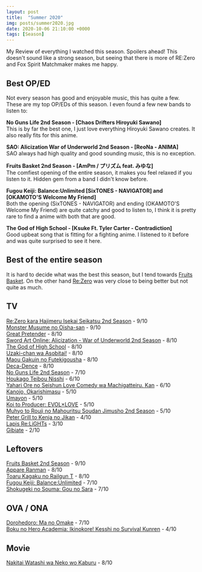 ```yaml
---
layout: post
title:  "Summer 2020"
img: posts/summer2020.jpg
date: 2020-10-06 21:10:00 +0000
tags: [Season]
---
```


My Review of everything I watched this season. Spoilers ahead! This doesn't sound like a strong season, but seeing that there is more of RE:Zero and Fox Spirit Matchmaker makes me happy.

## Best OP/ED ##
Not every season has good and enjoyable music, this has quite a few. These are my top OP/EDs of this season. I even found a few new bands to listen to:

**No Guns Life 2nd Season - [Chaos Drifters Hiroyuki Sawano]**  
This is by far the best one, I just love everything Hiroyuki Sawano creates. It also really fits for this anime.  

**SAO: Alicization War of Underworld 2nd Season - [ReoNa - ANIMA]**  
SAO always had high quality and good sounding music, this is no exception.

**Fruits Basket 2nd Season - [AmPm / プリズム feat. みゆな]**  
The comfiest opening of the entire season, it makes you feel relaxed if you listen to it. Hidden gem from a band I didn't know before.

**Fugou Keiji: Balance:Unlimited [SixTONES - NAVIGATOR] and [OKAMOTO'S Welcome My Friend]**  
Both the opening (SixTONES - NAVIGATOR) and ending (OKAMOTO'S Welcome My Friend) are quite catchy and good to listen to, I think it is pretty rare to find a anime with both that are good.

**The God of High School - [Ksuke Ft. Tyler Carter - Contradiction]**  
Good upbeat song that is fitting for a fighting anime. I listened to it before and was quite surprised to see it here.  

## Best of the entire season ##  
It is hard to decide what was the best this season, but I tend towards [Fruits Basket](https://dreanoranime.github.io/AnimeReviews/fruits-basket-2nd-season/). On the other hand [Re:Zero](https://dreanoranime.github.io/AnimeReviews/re-zero-kara-hajimeru-isekai-seikatsu-2nd-season/) was very close to being better but not quite as much. 

## TV ## 
[Re:Zero kara Hajimeru Isekai Seikatsu 2nd Season](https://dreanoranime.github.io/AnimeReviews/re-zero-kara-hajimeru-isekai-seikatsu-2nd-season/) - 9/10  
[Monster Musume no Oisha-san](https://dreanoranime.github.io/AnimeReviews/monster-musume-no-oisha-san/) - 9/10  
[Great Pretender](https://dreanoranime.github.io/AnimeReviews/great-pretender/) - 8/10  
[Sword Art Online: Alicization - War of Underworld 2nd Season](https://dreanoranime.github.io/AnimeReviews/sword-art-online-alicization-war-of-underworld-2nd-season) - 8/10  
[The God of High School](https://dreanoranime.github.io/AnimeReviews/the-god-of-high-school/) - 8/10  
[Uzaki-chan wa Asobitai!](https://dreanoranime.github.io/AnimeReviews/uzaki-chan-wa-asobitai/) - 8/10  
[Maou Gakuin no Futekigousha](https://dreanoranime.github.io/AnimeReviews/maou-gakuin-no-futekigousha/) - 8/10  
[Deca-Dence](https://dreanoranime.github.io/AnimeReviews/deca-dence/) - 8/10  
[No Guns Life 2nd Season](https://dreanoranime.github.io/AnimeReviews/no-guns-life-2nd-season/) - 7/10  
[Houkago Teibou Nisshi](https://dreanoranime.github.io/AnimeReviews/houkago-teibou-nisshi/) - 6/10  
[Yahari Ore no Seishun Love Comedy wa Machigatteiru. Kan](https://dreanoranime.github.io/AnimeReviews/yahari-ore-no-seishun-love-comedy-wa-machigatteiru-kan/) - 6/10  
[Kanojo, Okarishimasu](https://dreanoranime.github.io/AnimeReviews/kanojo-okarishimasu/) - 5/10  
[Umayon](https://dreanoranime.github.io/AnimeReviews/umayon/) - 5/10  
[Koi to Producer: EVOL×LOVE](https://dreanoranime.github.io/AnimeReviews/koi-to-producer/) - 5/10  
[Muhyo to Rouji no Mahouritsu Soudan Jimusho 2nd Season](https://dreanoranime.github.io/AnimeReviews/muhyo-to-rouji-no-mahouritsu-soudan-jimusho-2nd-season/) - 5/10  
[Peter Grill to Kenja no Jikan](https://dreanoranime.github.io/AnimeReviews/peter-grill/) - 4/10  
[Lapis Re:LiGHTs](https://dreanoranime.github.io/AnimeReviews/lapis-relights/) - 3/10  
[Gibiate](https://dreanoranime.github.io/AnimeReviews/gibiate/) - 2/10  

## Leftovers ##  
[Fruits Basket 2nd Season](https://dreanoranime.github.io/AnimeReviews/fruits-basket-2nd-season/) - 9/10  
[Appare Ranman](https://dreanoranime.github.io/AnimeReviews/appare-ranman/) - 8/10  
[Toaru Kagaku no Railgun T](https://dreanoranime.github.io/AnimeReviews/toaru-kagaku-no-railgun-t/) - 8/10  
[Fugou Keiji: Balance:Unlimited](https://dreanoranime.github.io/AnimeReviews/fugou-keiji/) - 7/10  
[Shokugeki no Souma: Gou no Sara](https://dreanoranime.github.io/AnimeReviews/shokugeki-no-souma-gou-no-sara/) - 7/10  

## OVA / ONA ##  
[Dorohedoro: Ma no Omake](https://dreanoranime.github.io/AnimeReviews/dorohedoro-omake/) - 7/10  
[Boku no Hero Academia: Ikinokore! Kesshi no Survival Kunren](https://dreanoranime.github.io/AnimeReviews/boku-no-hero-survival-ona/) - 4/10  

## Movie ##  
[Nakitai Watashi wa Neko wo Kaburu](https://dreanoranime.github.io/AnimeReviews/nakitai-watashi-wa-neko-wo-kaburu/) - 8/10  
